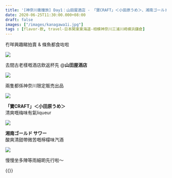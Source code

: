 ```yaml
---
title: '[神奈川衝撞旅] Day1：山田屋酒店 - 「寶CRAFT」＜小田原うめ＞、湘南ゴールド サワー'
date: 2020-06-25T11:30:00.000+08:00
draft: false
images: ["/images/kanagawa1i.jpg"]
tags : [flavor-飲, travel-日本関東東海道-相模神奈川三浦川崎横浜鎌倉]
---
```


冇咩興趣睇拍賣 & 條魚都食咗啦  

![](/images/kanagawa1i1.jpg)

去間古老樣嘅酒店飲返杯先 @**山田屋酒店**

![](/images/kanagawa1i.jpg)

兩隻都係神奈川限定販売出品

![](/images/kanagawa1i2.jpg)

**「寶CRAFT」＜小田原うめ＞**  
清爽嘅梅味有氣liqueur

![](/images/kanagawa1i3.jpg)

**湘南ゴールド サワー**  
酸爽清甜帶微苦嘅檸檬味汽酒

![](/images/kanagawa1i4.jpg)

慢慢坐多陣等雨細啲先行啦～


{{<kanagawa>}}
